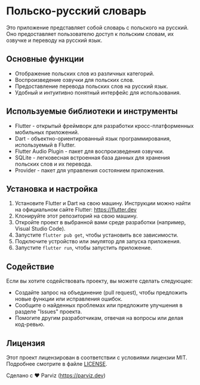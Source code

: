 # Польско-русский словарь

Это приложение представляет собой словарь с польского на русский. Оно предоставляет пользователю доступ к польским словам, их озвучке и переводу на русский язык.

## Основные функции

- Отображение польских слов из различных категорий.
- Воспроизведение озвучки для польских слов.
- Предоставление перевода польских слов на русский язык.
- Удобный и интуитивно понятный интерфейс для использования.

## Используемые библиотеки и инструменты

- Flutter - открытый фреймворк для разработки кросс-платформенных мобильных приложений.
- Dart - объектно-ориентированный язык программирования, используемый в Flutter.
- Flutter Audio Plugin - пакет для воспроизведения озвучки.
- SQLite - легковесная встроенная база данных для хранения польских слов и их перевода.
- Provider - пакет для управления состоянием приложения.

## Установка и настройка

1. Установите Flutter и Dart на свою машину. Инструкции можно найти на официальном сайте Flutter: https://flutter.dev
2. Клонируйте этот репозиторий на свою машину.
3. Откройте проект в выбранной вами среде разработки (например, Visual Studio Code).
4. Запустите `flutter pub get`, чтобы установить все зависимости.
5. Подключите устройство или эмулятор для запуска приложения.
6. Запустите `flutter run`, чтобы запустить приложение.

## Содействие

Если вы хотите содействовать проекту, вы можете сделать следующее:

- Создайте запрос на объединение (pull request), чтобы предложить новые функции или исправления ошибок.
- Сообщите о найденных проблемах или предложите улучшения в разделе "Issues" проекта.
- Помогите другим разработчикам, отвечая на вопросы или делая код-ревью.

## Лицензия

Этот проект лицензирован в соответствии с условиями лицензии MIT. Подробнее смотрите в файле [LICENSE](LICENSE).

Сделано с ❤️ Parviz (https://parviz.dev)
